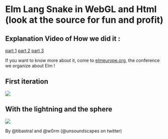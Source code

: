 # Elm Lang Snake in WebGL and Html (look at the source for fun and profit)

## Explanation Video of How we did it :

[part 1](https://youtu.be/FeW9bXZipyg)
[part 2](https://youtu.be/b9l7Jda3fnA)
[part 3](https://youtu.be/z8H79HTm-CE)

If you want to know more about it, come to [elmeurope.org](https://elmeurope.org), the conference we organize about Elm !

## First iteration

![](https://cloud.githubusercontent.com/assets/43472/23854545/258d9124-07f2-11e7-923c-100438432f44.gif)


## With the lightning and the sphere

![](https://cloud.githubusercontent.com/assets/43472/25152068/22e20a74-2488-11e7-9909-bcab2a41851c.gif)

By @tibastral and @w0rm (@unsoundscapes on twitter)
